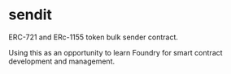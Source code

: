 # sendit

ERC-721 and ERc-1155 token bulk sender contract. 

Using this as an opportunity to learn Foundry for smart contract development and management.